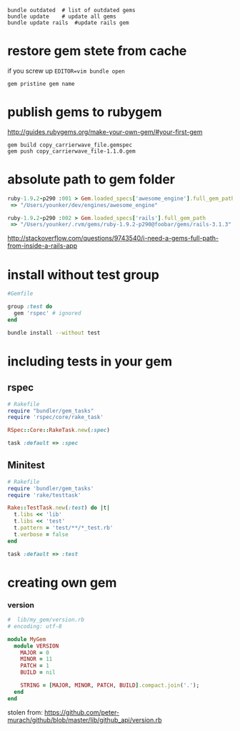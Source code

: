 ```
bundle outdated  # list of outdated gems
bundle update    # update all gems
bundle update rails  #update rails gem
```

# restore gem stete from cache

if you screw up `EDITOR=vim bundle open`

```
gem pristine gem name
```

# publish gems to rubygem

http://guides.rubygems.org/make-your-own-gem/#your-first-gem

```
gem build copy_carrierwave_file.gemspec
gem push copy_carrierwave_file-1.1.0.gem
```

# absolute path to gem folder

```ruby
ruby-1.9.2-p290 :001 > Gem.loaded_specs['awesome_engine'].full_gem_path
 => "/Users/younker/dev/engines/awesome_engine" 

ruby-1.9.2-p290 :002 > Gem.loaded_specs['rails'].full_gem_path
 => "/Users/younker/.rvm/gems/ruby-1.9.2-p290@foobar/gems/rails-3.1.3"
```

http://stackoverflow.com/questions/9743540/i-need-a-gems-full-path-from-inside-a-rails-app

# install without test group

```ruby
#Gemfile

group :test do
  gem 'rspec' # ignored
end
```


```bash
bundle install --without test
```

# including tests in your gem 

## rspec

```ruby
# Rakefile
require "bundler/gem_tasks"
require 'rspec/core/rake_task'

RSpec::Core::RakeTask.new(:spec)

task :default => :spec
```


## Minitest

```ruby
# Rakefile
require 'bundler/gem_tasks'
require 'rake/testtask'

Rake::TestTask.new(:test) do |t|
  t.libs << 'lib'
  t.libs << 'test'
  t.pattern = 'test/**/*_test.rb'
  t.verbose = false
end

task :default => :test

```


# creating own gem

### version

```ruby
#  lib/my_gem/version.rb
# encoding: utf-8

module MyGem
  module VERSION
    MAJOR = 0
    MINOR = 11
    PATCH = 1
    BUILD = nil

    STRING = [MAJOR, MINOR, PATCH, BUILD].compact.join('.');
  end
end
```

stolen from: https://github.com/peter-murach/github/blob/master/lib/github_api/version.rb

